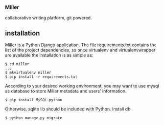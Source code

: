 ### Miller

collaborative writing platform, git powered.

## installation
Miller is a Python Django application. The file requirements.txt contains the list of the project dependencies, so once virtualenv and virtualenvwrapper are available the installation is as simple as:
	
	$ cd miller
	...
	$ mkvirtualenv miller
	$ pip install -r requirements.txt
	
According to your desired working environment, you may want to use mysql as database to store Miller metadata and users' information.

	$ pip install MySQL-python
	
Otherwise, sqlite lib should be included with Python.
Install db 

	$ python manage.py migrate 
	